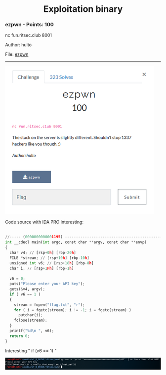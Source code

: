 <h1 align="center">Exploitation binary</h1>


<h3>ezpwn - Points: 100</h3>

nc fun.ritsec.club 8001

Author: hulto


File: <a href="https://github.com/Ne0Lux-C1Ph3r/WRITE-UP/edit/master/RITSEC_CTF_2018/Files/ezpwn">ezpwn</a>


-------------------------------------------------------------

<img src="https://github.com/Ne0Lux-C1Ph3r/WRITE-UP/blob/master/RITSEC_CTF_2018/Files/pwn1.png">


Code source with IDA PRO interesting:

``` python

//----- (0000000000001195) ----------------------------------------------------
int __cdecl main(int argc, const char **argv, const char **envp)
{
  char v4; // [rsp+0h] [rbp-20h]
  FILE *stream; // [rsp+10h] [rbp-10h]
  unsigned int v6; // [rsp+18h] [rbp-8h]
  char i; // [rsp+1Fh] [rbp-1h]

  v6 = 0;
  puts("Please enter your API key");
  gets(&v4, argv);
  if ( v6 == 1 )
  {
    stream = fopen("flag.txt", "r");
    for ( i = fgetc(stream); i != -1; i = fgetc(stream) )
      putchar(i);
    fclose(stream);
  }
  printf("%d\n ", v6);
  return 0;
}

```

Interesting " if (v6 == 1) "


<img src="https://github.com/Ne0Lux-C1Ph3r/WRITE-UP/blob/master/RITSEC_CTF_2018/Files/pwn.png">

